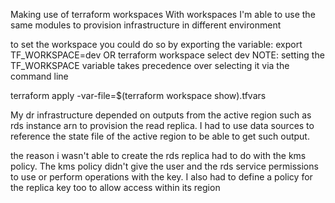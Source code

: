 Making use of terraform workspaces
With workspaces I'm able to use the same modules to provision infrastructure in different environment

to set the workspace you could do so by exporting the variable:
export TF_WORKSPACE=dev
OR 
terraform workspace select dev
NOTE: setting the TF_WORKSPACE variable takes precedence over selecting it via the command line

terraform apply -var-file=$(terraform workspace show).tfvars

My dr infrastructure depended on outputs from the active region such as rds instance arn to provision the read replica. I had to use data sources to reference the state file of the active region to be able to get such output.

the reason i wasn't able to create the rds replica had to do with the kms policy. The kms policy didn't give the user and the rds service permissions to use or perform operations with the key. I also had to define a policy for the replica key too to allow access within its region